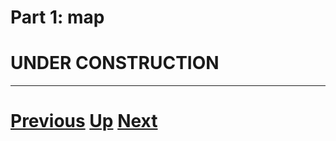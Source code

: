 
# Part 1: map

# UNDER CONSTRUCTION

***

# [Previous](functions.md) [Up](part1.md) [Next](reduce.md)  
